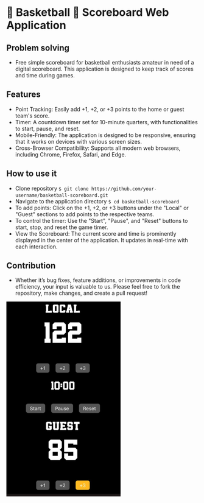 # 🏀 Basketball 🏀 Scoreboard Web Application

## Problem solving

- Free simple scoreboard for basketball enthusiasts amateur in need of a digital scoreboard. This application is designed to keep track of scores and time during games.

## Features

- Point Tracking: Easily add +1, +2, or +3 points to the home or guest team's score.
- Timer: A countdown timer set for 10-minute quarters, with functionalities to start, pause, and reset.
- Mobile-Friendly: The application is designed to be responsive, ensuring that it works on devices with various screen sizes.
- Cross-Browser Compatibility: Supports all modern web browsers, including Chrome, Firefox, Safari, and Edge.

## How to use it

- Clone repository ``` $ git clone https://github.com/your-username/basketball-scoreboard.git ```
- Navigate to the application directory ``` $ cd basketball-scoreboard ```
- To add points: Click on the +1, +2, or +3 buttons under the "Local" or "Guest" sections to add points to the respective teams. 
- To control the timer: Use the "Start", "Pause", and "Reset" buttons to start, stop, and reset the game timer.
- View the Scoreboard: The current score and time is prominently displayed in the center of the application. It updates in real-time with each interaction.

## Contribution

- Whether it’s bug fixes, feature additions, or improvements in code efficiency, your input is valuable to us. Please feel free to fork the repository, make changes, and create a pull request!


<img src="https://github.com/twochemist/anzeigetafel/blob/main/photo_2024-01-05%2010.26.15.jpeg" alt="Basketball-Anzeigetafel" width="300"/>
